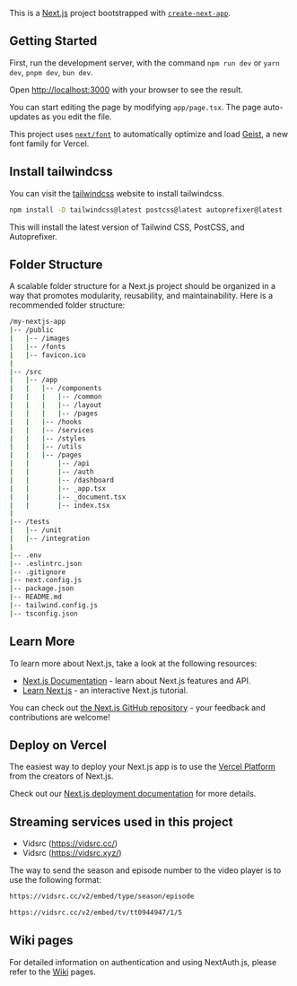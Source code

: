 This is a [Next.js](https://nextjs.org) project bootstrapped with [`create-next-app`](https://nextjs.org/docs/app/api-reference/cli/create-next-app).

## Getting Started

First, run the development server, with the command `npm run dev` or `yarn dev`, `pnpm dev`, `bun dev`.

Open [http://localhost:3000](http://localhost:3000) with your browser to see the result.

You can start editing the page by modifying `app/page.tsx`. The page auto-updates as you edit the file.

This project uses [`next/font`](https://nextjs.org/docs/app/building-your-application/optimizing/fonts) to automatically optimize and load [Geist](https://vercel.com/font), a new font family for Vercel.

## Install tailwindcss

You can visit the [tailwindcss](https://tailwindcss.com/docs/guides/nextjs) website to install tailwindcss.

```bash
npm install -D tailwindcss@latest postcss@latest autoprefixer@latest
```

This will install the latest version of Tailwind CSS, PostCSS, and Autoprefixer.


## Folder Structure

A scalable folder structure for a Next.js project should be organized in a way that promotes modularity, reusability, and maintainability. Here is a recommended folder structure:

```bash
/my-nextjs-app
|-- /public
|   |-- /images
|   |-- /fonts
|   |-- favicon.ico
|
|-- /src
|   |-- /app
|   |   |-- /components
|   |   |   |-- /common
|   |   |   |-- /layout
|   |   |   |-- /pages
|   |   |-- /hooks
|   |   |-- /services
|   |   |-- /styles
|   |   |-- /utils
|   |   |-- /pages
|   |       |-- /api
|   |       |-- /auth
|   |       |-- /dashboard
|   |       |-- _app.tsx
|   |       |-- _document.tsx
|   |       |-- index.tsx
|
|-- /tests
|   |-- /unit
|   |-- /integration
|
|-- .env
|-- .eslintrc.json
|-- .gitignore
|-- next.config.js
|-- package.json
|-- README.md
|-- tailwind.config.js
|-- tsconfig.json
```


## Learn More

To learn more about Next.js, take a look at the following resources:

- [Next.js Documentation](https://nextjs.org/docs) - learn about Next.js features and API.
- [Learn Next.js](https://nextjs.org/learn) - an interactive Next.js tutorial.

You can check out [the Next.js GitHub repository](https://github.com/vercel/next.js) - your feedback and contributions are welcome!

## Deploy on Vercel

The easiest way to deploy your Next.js app is to use the [Vercel Platform](https://vercel.com/new?utm_medium=default-template&filter=next.js&utm_source=create-next-app&utm_campaign=create-next-app-readme) from the creators of Next.js.

Check out our [Next.js deployment documentation](https://nextjs.org/docs/app/building-your-application/deploying) for more details.


## Streaming services used in this project

- Vidsrc (https://vidsrc.cc/)
- Vidsrc (https://vidsrc.xyz/)

The way to send the season and episode number to the video player is to use the following format:

```bash
https://vidsrc.cc/v2/embed/type/season/episode

https://vidsrc.cc/v2/embed/tv/tt0944947/1/5
```


## Wiki pages

For detailed information on authentication and using NextAuth.js, please refer to the [Wiki](https://github.com/AndresDiagoM/movie-nextjs-app/wiki) pages.


